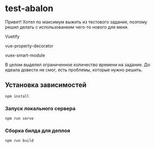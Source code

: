 # test-abalon
Привет! Хотел по максимум выжить из тестового задания,
поэтому решил делать с использованеим чего-то нового для меня.

Vuetify

vue-property-decorator

vuex-smart-module

В целом выделил ограниченное количество времени на задание.
До идеала довести не смог, есть проблемы, которые нужно решить.

## Установка зависимостей
```
npm install
```

### Запуск локального сервера
```
npm run serve
```

### Сборка билда для деплоя
```
npm run build
```